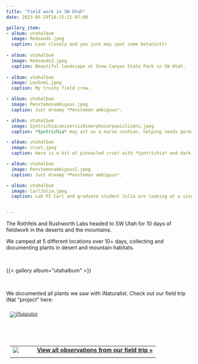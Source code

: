 ```yaml
---
title: "Field work in SW Utah"
date: 2023-05-29T18:15:21-07:00

gallery_item:
- album: utahalbum
  image: Redsands.jpeg
  caption: Look closely and you just may spot some botanists!
  
- album: utahalbum
  image: Redsands2.jpeg
  caption: Beautiful landscape at Snow Canyon State Park in SW Utah.
  
- album: utahalbum
  image: LeoSomi.jpeg
  caption: My trusty field crew.

- album: utahalbum  
  image: Penstemonambiguus.jpeg
  caption: Just dreamy *Penstemon ambiguus*.

- album: utahalbum
  image: SyntrichiacaninervisDimorphocarpawislizeni.jpeg
  caption: *Syntrichia* may act as a nurse cushion, helping seeds germinate and grow. Here you can see *Syntrichia caninervis* cushion with a touristplant, *Dimorphocarpa wislizeni* growing out of it.

- album: utahalbum
  image: crust.jpeg
  caption: Here is a bit of pinnacled crust with *Syntrichia* and dark cyanobacteria. 

- album: utahalbum  
  image: Penstemonambiguus2.jpeg
  caption: Just dreamy *Penstemon ambiguus*.

- album: utahalbum
  image: CarlJulia.jpeg
  caption: Lab PI Carl and graduate student Julia are looking at a single leaf ash, *Fraxinus anomala*, a genus which you may be surprise to come across in the Mojave Desert! 


---
```


The Rothfels and Rushworth Labs headed to SW Utah for 10 days of fieldwork in the deserts and the mountains. 
<!--more-->

We camped at 5 different locations over 10+ days, collecting and documenting plants in desert and mountain habitats. 

<br>

{{< gallery album="utahalbum" >}}

<br>

We documented all plants we saw with iNaturalist. Check out our field trip iNat "project" here: 
<style type="text/css" media="screen">
.inat-widget { font-family: Georgia, serif; padding: 10px; line-height: 1;}
.inat-widget-header {margin-bottom: 5px;}
.inat-widget td {vertical-align: top; padding-bottom: 10px;}
.inat-label { color: #888; }
.inat-meta { font-size: smaller; margin-top: 3px; line-height: 1.2;}
.inat-observation-body, .inat-user-body { padding-left: 10px; }
.inat-observation-image {text-align: center;}
.inat-observation-image, .inat-user-image { width: 48px; display: inline-block; }
.inat-observation-image img, .inat-user-image img { max-width: 48px; }
.inat-observation-image img { vertical-align: middle; }
.inat-widget-small .inat-observation-image { display:block; float: left; margin: 0 3px 3px 0; height:48px;}
.inat-label, .inat-value, .inat-user { font-family: "Trebuchet MS", Arial, sans-serif; }
.inat-user-body {vertical-align: middle;}
.inat-widget td.inat-user-body {vertical-align: middle;}
.inat-widget .inat-footer td.inat-value {vertical-align: middle; padding-left: 10px;}
</style>
<div class="inat-widget">
    <div class="inat-widget-header">
      <a href="https://www.inaturalist.org"><img alt="iNaturalist" src="https://www.inaturalist.org/assets/logo-small.png" /></a>  
    </div>
  <script type="text/javascript" charset="utf-8" src="https://www.inaturalist.org/observations/jennaekwealor.widget?layout=small&limit=39&order=desc&order_by=observed_on"></script>
  <table class="inat-footer">
         <br>
         <br>
         <br>
         <br>
    <tr class="inat-user">
        <td class="inat-user-image">
          <a border="0" href="https://www.inaturalist.org/observations/jennaekwealor"><img class="usericon" src="https://static.inaturalist.org/projects/171005-icon-span2.jpg?1687368599" /></a>
        </td>
      <td class="inat-value">
        <strong>
            <a href="https://www.inaturalist.org/observations?project_id=171005">View all observations from our field trip »</a>
        </strong>
      </td>
    </tr>
  </table>
</div>

